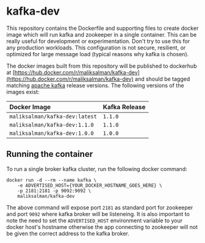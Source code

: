 # kafka-dev

This repository contains the Dockerfile and supporting files to create docker image which will run kafka and zookeeper in a single container. This can be really useful for development or experimentation. Don't try to use this for any production workloads. This configuration is not secure, resilient, or optimized for large message load (typical reasons why kafka is chosen).

The docker images built from this repository will be published to dockerhub at [https://hub.docker.com/r/maliksalman/kafka-dev](https://hub.docker.com/r/maliksalman/kafka-dev) and should be tagged matching [apache kafka](https://kafka.apache.org/downloads) release versions. The following versions of the images exist:

| Docker Image | Kafka Release |
| :------------| :------------ |
|  `maliksalman/kafka-dev:latest` | `1.1.0` |
|  `maliksalman/kafka-dev:1.1.0` | `1.1.0` |
|  `maliksalman/kafka-dev:1.0.0` | `1.0.0` |

## Running the container

To run a single broker kafka cluster, run the following docker command:

```
docker run -d --rm --name kafka \
	-e ADVERTISED_HOST={YOUR_DOCKER_HOSTNAME_GOES_HERE} \
	-p 2181:2181 -p 9092:9092 \
	maliksalman/kafka-dev
```

The above command will expose port `2181` as standard port for zookeeper and port `9092` where kafka broker will be listeneing. It is also important to note the need to set the `ADVERTISED_HOST` environment variable to your docker host's hostname otherwise the app connecting to zookeeper will not be given the correct address to the kafka broker.
